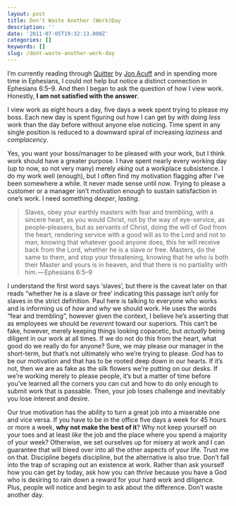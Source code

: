 ```yaml
---
layout: post
title: Don’t Waste Another (Work)Day
description: ''
date: '2011-07-05T19:32:13.000Z'
categories: []
keywords: []
slug: /dont-waste-another-work-day
---
```


I’m currently reading through [Quitter](http://www.amazon.com/Quitter-Jon-Acuff/dp/0982986270) by [Jon Acuff](http://www.jonacuff.com/blog/) and in spending more time in Ephesians, I could not help but notice a distinct connection in Ephesians 6:5–9. And then I began to ask the question of how I view work. Honestly, **I am not satisfied with the answer**.

I view work as eight hours a day, five days a week spent trying to please my boss. Each new day is spent figuring out how I can get by with doing _less_ work than the day before without anyone else noticing. Time spent in any single position is reduced to a downward spiral of increasing _laziness_ and _complacency_.

Yes, you want your boss/manager to be pleased with your work, but I think work should have a greater purpose. I have spent nearly every working day (up to now, so not very many) merely _eking_ out a workplace subsistence. I do my work well (enough), but I often find my motivation flagging after I’ve been somewhere a while. It never made sense until now. Trying to please a customer or a manager isn’t motivation enough to sustain satisfaction in one’s work. I need something _deeper_, _lasting_.

> Slaves, obey your earthly masters with fear and trembling, with a sincere heart, as you would Christ, not by the way of eye-service, as people-pleasers, but as servants of Christ, doing the will of God from the heart, rendering service with a good will as to the Lord and not to man, knowing that whatever good anyone does, this he will receive back from the Lord, whether he is a slave or free. Masters, do the same to them, and stop your threatening, knowing that he who is both their Master and yours is in heaven, and that there is no partiality with him. — Ephesians 6:5–9

I understand the first word says ‘slaves’, but there is the caveat later on that reads “whether he is a slave or free’ indicating this passage isn’t only for slaves in the strict definition. Paul here is talking to everyone who works and is informing us of _how_ and _why_ we should work. He uses the words “fear and trembling”, however given the context, I believe he’s asserting that as employees we should be _reverent_ toward our superiors. This can’t be fake, however, merely keeping things looking copacetic, but _actually_ being diligent in our work at all times. If we do not do this from the heart, what good do we really do for anyone? Sure, we may please our manager in the short-term, but that’s not ultimately who we’re trying to please. _God_ has to be our motivation and that has to be rooted deep down in our hearts. If it’s not, then we are as fake as the silk flowers we’re putting on our desks. If we’re working merely to please people, it’s but a matter of time before you’ve learned all the corners you can cut and how to do only enough to submit work that is passable. Then, your job loses challenge and inevitably you lose interest and desire.

Our true motivation has the ability to turn a great job into a miserable one and vice versa. If you have to be in the office five days a week for 45 hours or more a week, **why not make the best of it**? Why not keep yourself on your toes and at least _like_ the job and the place where you spend a majority of your week? Otherwise, we set ourselves up for misery at work and I can guarantee that will bleed over into all the other aspects of your life. Trust me on that. Discipline begets discipline, but the alternative is also true. Don’t fall into the trap of scraping out an existence at work. Rather than ask yourself how you can get by today, ask how you can _thrive_ because you have a God who is desiring to rain down a reward for your hard work and diligence. Plus, people will notice and begin to ask about the difference. Don’t waste another day.